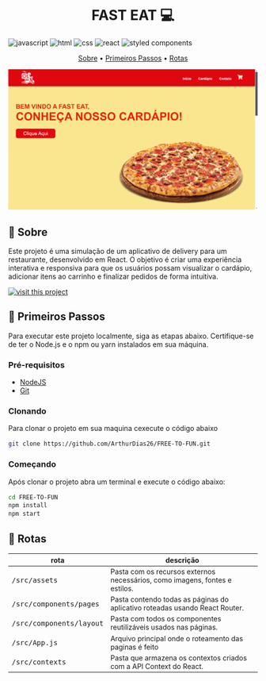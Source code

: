 [JAVASCRIPT__BADGE]: https://img.shields.io/badge/JavaScript-F7DF1E?logo=javascript&logoColor=000
[REACT__BADGE]: https://img.shields.io/badge/React-%2320232a.svg?logo=react&logoColor=%2361DAFB
[STYLEDCOMPONENTS__BADGE]:https://img.shields.io/badge/styled--components-DB7093?style=flat&logo=styled-components&logoColor=white
[HTML__BADGE]: https://img.shields.io/badge/HTML-%23E34F26.svg?logo=html5&logoColor=white
[CSS__BADGE]: https://img.shields.io/badge/CSS-1572B6?logo=css3&logoColor=fff
[PROJECT__BADGE]: https://img.shields.io/badge/📱Visit_this_project-000?style=for-the-badge&logo=project
[PROJECT__URL]: fast-eat-arthurdias.vercel.app


<h1 align="center" style="font-weight: bold;">FAST EAT 💻</h1>

![javascript][JAVASCRIPT__BADGE]
![html][HTML__BADGE]
![css][CSS__BADGE]
![react][REACT__BADGE]
![styled components][STYLEDCOMPONENTS__BADGE]

<p align="center">
 <a href="#about">Sobre</a> • 
 <a href="#started">Primeiros Passos</a> • 
  <a href="#routes">Rotas</a> 
</p>


<p align="center">
    <img src="./src/assets/images/project-preview.png">
</p>

<h2 id="about">📌 Sobre</h2>


Este projeto é uma simulação de um aplicativo de delivery para um restaurante, desenvolvido em React. O objetivo é criar uma experiência interativa e responsiva para que os usuários possam visualizar o cardápio, adicionar itens ao carrinho e finalizar pedidos de forma intuitiva.

[![visit this project][PROJECT__BADGE]][PROJECT__URL]



<h2 id="started">🚀 Primeiros Passos</h2>


Para executar este projeto localmente, siga as etapas abaixo. Certifique-se de ter o Node.js e o npm ou yarn instalados em sua máquina.

<h3>Pré-requisitos</h3>



- [NodeJS](https://nodejs.org/en)
- [Git](https://git-scm.com/downloads)

<h3>Clonando</h3>
Para clonar o projeto em sua maquina cexecute o código abaixo

```bash
git clone https://github.com/ArthurDias26/FREE-TO-FUN.git
```

<h3>Começando</h3>

Após clonar o projeto abra um terminal e execute o código abaixo:

```bash
cd FREE-TO-FUN
npm install
npm start
```

<h2 id="routes">📍 Rotas</h2>


| rota               | descrição                                          
|----------------------|-----------------------------------------------------
| <kbd>/src/assets</kbd>     | Pasta com os recursos externos necessários, como imagens, fontes e estilos.
| <kbd>/src/components/pages</kbd>     | Pasta contendo todas as páginas do aplicativo roteadas usando React Router.
| <kbd>/src/components/layout</kbd>     | Pasta com todos os componentes reutilizáveis ​​usados ​​nas páginas.
<kbd>/src/App.js</kbd>     | Arquivo principal onde o roteamento das paginas é feito
| <kbd>/src/contexts</kbd>     | Pasta que armazena os contextos criados com a API Context do React.






